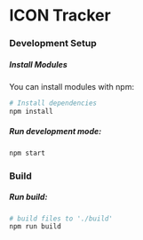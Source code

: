 # ICON Tracker

### Development Setup

##### Install Modules

You can install modules with npm:

```sh
# Install dependencies
npm install
```

##### Run development mode:

```sh
npm start
```

### Build

##### Run build:

```sh
# build files to './build'
npm run build
```